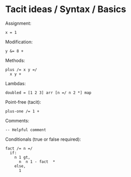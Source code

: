 # Tacit ideas / Syntax / Basics

Assignment:
```
x = 1
```

Modification:
```
y &= 8 +
```

Methods:
```
plus /= x y =/
  x y +
```

Lambdas:
```
doubled = [1 2 3] arr [n =/ n 2 *] map
```

Point-free (tacit):
```
plus-one /= 1 +
```

Comments:
```
-- Helpful comment
```

Conditionals (true or false required):
```
fact /= n =/
  if:
    n 1 gt,
      n  n 1 - fact  *
    else,
      1
```
